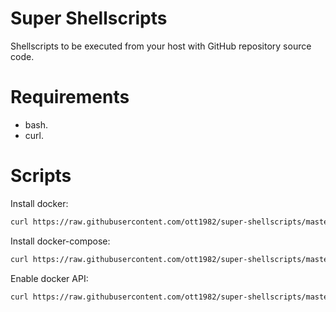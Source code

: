 # Super Shellscripts

Shellscripts to be executed from your host with GitHub repository source code.

# Requirements

* bash.
* curl.

# Scripts

Install docker:

```sh
curl https://raw.githubusercontent.com/ott1982/super-shellscripts/master/install-docker.sh | bash
```

Install docker-compose:

```sh
curl https://raw.githubusercontent.com/ott1982/super-shellscripts/master/install-docker-compose.sh | bash
```

Enable docker API:

```sh
curl https://raw.githubusercontent.com/ott1982/super-shellscripts/master/enable-docker-api.sh | bash
```

